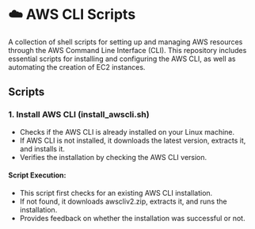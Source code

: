 # ☁️ AWS CLI Scripts

A collection of shell scripts for setting up and managing AWS resources through the AWS Command Line Interface (CLI). This repository includes essential scripts for installing and configuring the AWS CLI, as well as automating the creation of EC2 instances.

## Scripts

### 1. Install AWS CLI (install_awscli.sh)

- Checks if the AWS CLI is already installed on your Linux machine.
- If AWS CLI is not installed, it downloads the latest version, extracts it, and installs it.
- Verifies the installation by checking the AWS CLI version.

#### Script Execution:

- This script first checks for an existing AWS CLI installation.
- If not found, it downloads awscliv2.zip, extracts it, and runs the installation.
- Provides feedback on whether the installation was successful or not.
